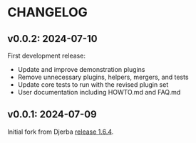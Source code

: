 # CHANGELOG

## v0.0.2: 2024-07-10

First development release:
- Update and improve demonstration plugins
- Remove unnecessary plugins, helpers, mergers, and tests
- Update core tests to run with the revised plugin set
- User documentation including HOWTO.md and FAQ.md

## v0.0.1: 2024-07-09

Initial fork from Djerba [release 1.6.4](https://github.com/oicr-gsi/djerba/releases/tag/v1.6.4).
